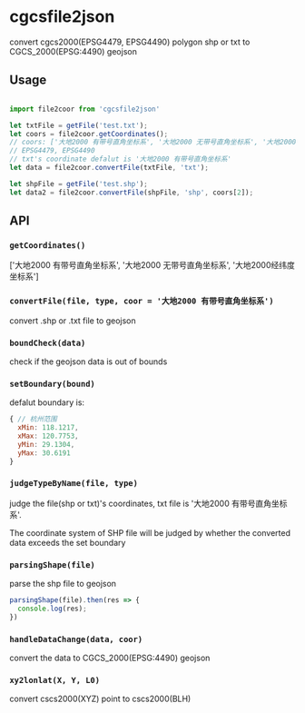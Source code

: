# cgcsfile2json

convert cgcs2000(EPSG4479, EPSG4490) polygon shp or txt to CGCS_2000(EPSG:4490) geojson

## Usage

```js

import file2coor from 'cgcsfile2json'

let txtFile = getFile('test.txt');
let coors = file2coor.getCoordinates();
// coors: ['大地2000 有带号直角坐标系', '大地2000 无带号直角坐标系', '大地2000经纬度坐标系']
// EPSG4479, EPSG4490
// txt's coordinate defalut is '大地2000 有带号直角坐标系'
let data = file2coor.convertFile(txtFile, 'txt'); 

let shpFile = getFile('test.shp');
let data2 = file2coor.convertFile(shpFile, 'shp', coors[2]); 

```

## API

### ``getCoordinates()``

['大地2000 有带号直角坐标系', '大地2000 无带号直角坐标系', '大地2000经纬度坐标系']

### ``convertFile(file, type, coor = '大地2000 有带号直角坐标系')``

convert .shp or .txt file to geojson

### ``boundCheck(data)``

check if the geojson data is out of bounds

### ``setBoundary(bound)``

defalut boundary is:  

```js
{ // 杭州范围
  xMin: 118.1217,
  xMax: 120.7753,
  yMin: 29.1304,
  yMax: 30.6191
}
```

### ``judgeTypeByName(file, type)``

judge the file(shp or txt)'s coordinates, txt file is '大地2000 有带号直角坐标系'.

The coordinate system of SHP file will be judged by whether the converted data exceeds the set boundary

### ``parsingShape(file)``

parse the shp file to geojson

```js
parsingShape(file).then(res => {
  console.log(res);
})
```

### ``handleDataChange(data, coor)``

convert the data to CGCS_2000(EPSG:4490) geojson

### ``xy2lonlat(X, Y, L0)``

convert cscs2000(XYZ) point to cscs2000(BLH)

